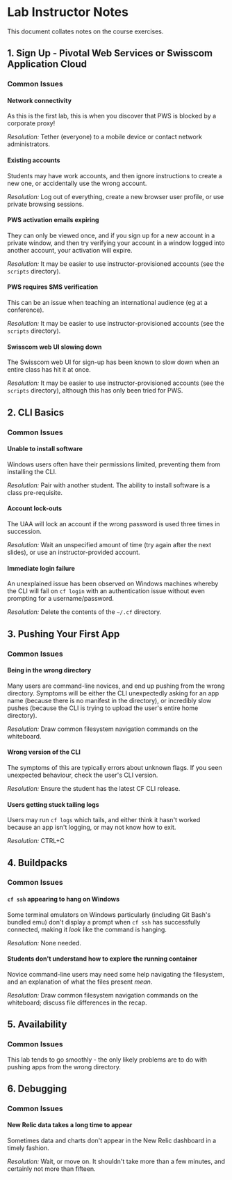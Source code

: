 # Lab Instructor Notes

This document collates notes on the course exercises.

## 1. Sign Up - Pivotal Web Services or Swisscom Application Cloud

### Common Issues

#### Network connectivity

As this is the first lab, this is when you discover that PWS is blocked by a corporate proxy!

_Resolution:_ Tether (everyone) to a mobile device or contact network administrators.

#### Existing accounts

Students may have work accounts, and then ignore instructions to create a new one, or accidentally use the wrong account.

_Resolution:_ Log out of everything, create a new browser user profile, or use private browsing sessions.

#### PWS activation emails expiring

They can only be viewed once, and if you sign up for a new account in a private window, and then try verifying your account in a window logged into another account, your activation will expire.

_Resolution:_ It may be easier to use instructor-provisioned accounts (see the `scripts` directory).

#### PWS requires SMS verification

This can be an issue when teaching an international audience (eg at a conference).

_Resolution:_ It may be easier to use instructor-provisioned accounts (see the `scripts` directory).

#### Swisscom web UI slowing down

The Swisscom web UI for sign-up has been known to slow down when an entire class has hit it at once.

_Resolution:_ It may be easier to use instructor-provisioned accounts (see the `scripts` directory), although this has only been tried for PWS.

## 2. CLI Basics

### Common Issues

#### Unable to install software

Windows users often have their permissions limited, preventing them from installing the CLI.

_Resolution:_ Pair with another student. The ability to install software is a class pre-requisite.

#### Account lock-outs

The UAA will lock an account if the wrong password is used three times in succession.

_Resolution:_ Wait an unspecified amount of time (try again after the next slides), or use an instructor-provided account.

#### Immediate login failure

An unexplained issue has been observed on Windows machines whereby the CLI will fail on `cf login` with an authentication issue without even prompting for a username/password.

_Resolution:_ Delete the contents of the `~/.cf` directory.

## 3. Pushing Your First App

### Common Issues

#### Being in the wrong directory

Many users are command-line novices, and end up pushing from the wrong directory. Symptoms will be either the CLI unexpectedly asking for an app name (because there is no manifest in the directory), or incredibly slow pushes (because the CLI is trying to upload the user's entire home directory).

_Resolution:_ Draw common filesystem navigation commands on the whiteboard.

#### Wrong version of the CLI

The symptoms of this are typically errors about unknown flags. If you seen unexpected behaviour, check the user's CLI version.

_Resolution:_ Ensure the student has the latest CF CLI release.

#### Users getting stuck tailing logs

Users may run `cf logs` which tails, and either think it hasn't worked because an app isn't logging, or may not know how to exit.

_Resolution:_ CTRL+C

## 4. Buildpacks

### Common Issues

#### `cf ssh` appearing to hang on Windows

Some terminal emulators on Windows particularly (including Git Bash's bundled emu) don't display a prompt when `cf ssh` has successfully connected, making it _look_ like the command is hanging.

_Resolution:_ None needed.

#### Students don't understand how to explore the running container

Novice command-line users may need some help navigating the filesystem, and an explanation of what the files present _mean_.

_Resolution:_ Draw common filesystem navigation commands on the whiteboard; discuss file differences in the recap.

## 5. Availability

### Common Issues

This lab tends to go smoothly - the only likely problems are to do with pushing apps from the wrong directory.

## 6. Debugging

### Common Issues

#### New Relic data takes a long time to appear

Sometimes data and charts don't appear in the New Relic dashboard in a timely fashion.

_Resolution:_ Wait, or move on. It shouldn't take more than a few minutes, and certainly not more than fifteen.
